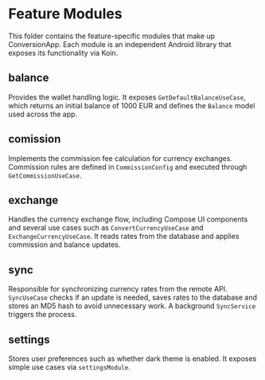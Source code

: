# Feature Modules

This folder contains the feature-specific modules that make up ConversionApp. Each module is an independent Android library that exposes its functionality via Koin.

## balance

Provides the wallet handling logic. It exposes `GetDefaultBalanceUseCase`, which returns an initial balance of 1000 EUR and defines the `Balance` model used across the app.

## comission

Implements the commission fee calculation for currency exchanges. Commission rules are defined in `CommissionConfig` and executed through `GetCommissionUseCase`.

## exchange

Handles the currency exchange flow, including Compose UI components and several use cases such as `ConvertCurrencyUseCase` and `ExchangeCurrencyUseCase`. It reads rates from the database and applies commission and balance updates.

## sync

Responsible for synchronizing currency rates from the remote API. `SyncUseCase` checks if an update is needed, saves rates to the database and stores an MD5 hash to avoid unnecessary work. A background `SyncService` triggers the process.

## settings

Stores user preferences such as whether dark theme is enabled. It exposes simple use cases via `settingsModule`.
